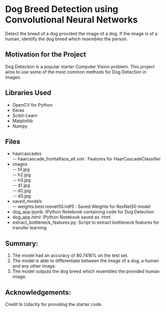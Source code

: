 # Dog Breed Detection using Convolutional Neural Networks
Detect the breed of a dog provided the image of a dog. If the image is of a human, identify the dog breed which resembles the person. 

## Motivation for the Project
Dog Detection is a popular starter Computer Vision problem. This project aims to use some of the most common methods for Dog Detection in images.

## Libraries Used
- OpenCV for Python
- Keras
- Scikit-Learn
- Matplotlib
- Numpy

## Files

- haarcascades
<br> -- haarcascade_frontalface_alt.xml : Features for HaarCascadeClassifier
- images
<br> -- h1.jpg
<br> -- h2.jpg
<br> -- h3.jpg
<br> -- d1.jpg
<br> -- d2.jpg
<br> -- d3.jpg
- saved_models
<br> -- weights.best.resnet50.hdf5 : Saved Weights for ResNet50 model
- dog_app.ipynb: IPython Notebook containing code for Dog Detection
- dog_app.html: IPython Notebook saved as .html
- extract_bottleneck_features.py: Script to extract bottleneck features for transfer learning

## Summary:
1. The model had an accuracy of 80.7416% on the test set.
2. The model is able to differentiate between the image of a dog, a human and any other image.
3. The model outputs the dog breed which resembles the provided human image.

## Acknowledgements:
Credit to Udacity for providing the starter code. 
